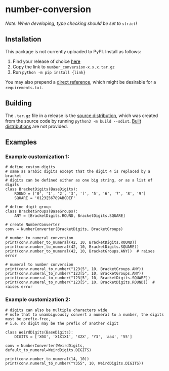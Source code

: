 # number-conversion

*Note: When developing, type checking should be set to `strict`!*

## Installation

This package is not currently uploaded to PyPI. Install as follows:

1. Find your release of choice [here](https://github.com/pschlo/number-conversion/releases)
2. Copy the link to `number_conversion-x.x.x.tar.gz`
3. Run `python -m pip install {link}`

You may also prepend a [direct reference](https://peps.python.org/pep-0440/#direct-references), which might be desirable for a `requirements.txt`.


## Building
The `.tar.gz` file in a release is the
[source distribution](https://packaging.python.org/en/latest/glossary/#term-Source-Distribution-or-sdist), which was created from the source code by running `python3 -m build --sdist`.
[Built distributions](https://packaging.python.org/en/latest/glossary/#term-Built-Distribution)
are not provided.


## Examples

### Example customization 1:

```python3
# define custom digits
# same as arabic digits except that the digit 4 is replaced by a bracket
# digits can be defined either as one big string, or as a list of digits
class BracketDigits(BaseDigits):
    ROUND = ['0', '1', '2', '3', '(', '5', '6', '7', '8', '9']
    SQUARE = '0123[56789ABCDEF'

# define digit group
class BracketGroups(BaseGroups):
    ANY = [BracketDigits.ROUND, BracketDigits.SQUARE]

# create NumberConverter
conv = NumberConverter(BracketDigits, BracketGroups)

# number to numeral conversion
print(conv.number_to_numeral(42, 10, BracketDigits.ROUND))
print(conv.number_to_numeral(42, 10, BracketDigits.SQUARE))
print(conv.number_to_numeral(42, 10, BracketGroups.ANY))  # raises error

# numeral to number conversion
print(conv.numeral_to_number("123(5", 10, BracketGroups.ANY))
print(conv.numeral_to_number("123[5", 10, BracketGroups.ANY))
print(conv.numeral_to_number("123[5", 10, BracketDigits.SQUARE))
print(conv.numeral_to_number("123[5", 10, BracketDigits.ROUND))  # raises error
```

### Example customization 2:

```python3
# digits can also be multiple characters wide
# note that to unambiguously convert a numeral to a number, the digits must be prefix-free,
# i.e. no digit may be the prefix of another digit

class WeirdDigits(BaseDigits):
    DIGITS = ['X0X', 'X1X1X1', 'X2X', 'Y3', 'aa4', '55']

conv = NumberConverter(WeirdDigits, default_to_numeral=WeirdDigits.DIGITS)

print(conv.number_to_numeral(14, 10))
print(conv.numeral_to_number("Y355", 10, WeirdDigits.DIGITS))
```

